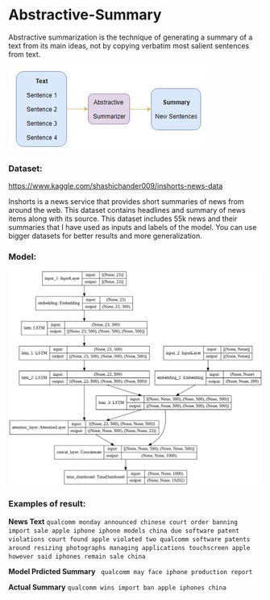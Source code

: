 # Abstractive-Summary
Abstractive summarization is the technique of generating a summary of a text from its main ideas, not by copying verbatim most salient sentences from text.

![Summary](abstractivesum.jpg)

### Dataset:

https://www.kaggle.com/shashichander009/inshorts-news-data

Inshorts is a news service that provides short summaries of news from around the web. This dataset contains headlines and summary of news items along with its source. This dataset includes 55k news and their summaries that I have used as inputs and labels of the model. You can use bigger datasets for better results and more generalization.

### Model:

![Architecture](mlt.png)

### Examples of result:

**News Text**
```qualcomm monday announced chinese court order banning import sale apple iphone iphone models china due software patent violations court found apple violated two qualcomm software patents around resizing photographs managing applications touchscreen apple however said iphones remain sale china```

**Model Prdicted Summary**
``` qualcomm may face iphone production report```

**Actual Summary**
```qualcomm wins import ban apple iphones china ```

